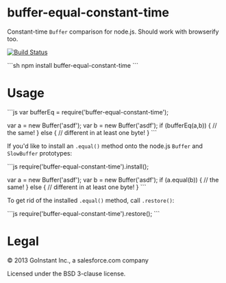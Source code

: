 # buffer-equal-constant-time

Constant-time `Buffer` comparison for node.js.  Should work with browserify too.

[![Build Status](https://travis-ci.org/goinstant/buffer-equal-constant-time.png?branch=master)](https://travis-ci.org/goinstant/buffer-equal-constant-time)

\`\`\`sh
  npm install buffer-equal-constant-time
\`\`\`

# Usage

\`\`\`js
  var bufferEq = require('buffer-equal-constant-time');

  var a = new Buffer('asdf');
  var b = new Buffer('asdf');
  if (bufferEq(a,b)) {
    // the same!
  } else {
    // different in at least one byte!
  }
\`\`\`

If you'd like to install an `.equal()` method onto the node.js `Buffer` and
`SlowBuffer` prototypes:

\`\`\`js
  require('buffer-equal-constant-time').install();

  var a = new Buffer('asdf');
  var b = new Buffer('asdf');
  if (a.equal(b)) {
    // the same!
  } else {
    // different in at least one byte!
  }
\`\`\`

To get rid of the installed `.equal()` method, call `.restore()`:

\`\`\`js
  require('buffer-equal-constant-time').restore();
\`\`\`

# Legal

&copy; 2013 GoInstant Inc., a salesforce.com company

Licensed under the BSD 3-clause license.
